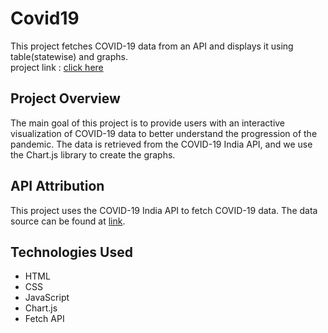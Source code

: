 # Covid19

This project fetches COVID-19 data from an API and displays it using table(statewise) and graphs.    
project link : [click here](https://harrshhpattell.github.io/Covid19-India-cases-api/)

## Project Overview

The main goal of this project is to provide users with an interactive visualization of COVID-19 data to better understand the progression of the pandemic. The data is retrieved from the COVID-19 India API, and we use the Chart.js library to create the graphs.

## API Attribution

This project uses the COVID-19 India API to fetch COVID-19 data. The data source can be found at [link](https://data.covid19india.org/).

## Technologies Used

- HTML
- CSS
- JavaScript
- Chart.js
- Fetch API

